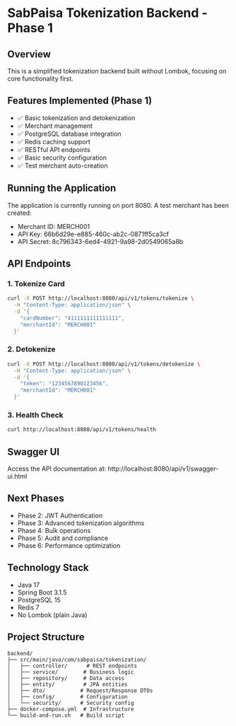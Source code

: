 # SabPaisa Tokenization Backend - Phase 1

## Overview
This is a simplified tokenization backend built without Lombok, focusing on core functionality first.

## Features Implemented (Phase 1)
- ✅ Basic tokenization and detokenization
- ✅ Merchant management
- ✅ PostgreSQL database integration
- ✅ Redis caching support
- ✅ RESTful API endpoints
- ✅ Basic security configuration
- ✅ Test merchant auto-creation

## Running the Application

The application is currently running on port 8080. A test merchant has been created:
- Merchant ID: MERCH001
- API Key: 66b6d29e-e885-460c-ab2c-0871ff5ca3cf
- API Secret: 8c796343-6ed4-4921-9a98-2d0549065a8b

## API Endpoints

### 1. Tokenize Card
```bash
curl -X POST http://localhost:8080/api/v1/tokens/tokenize \
  -H "Content-Type: application/json" \
  -d '{
    "cardNumber": "4111111111111111",
    "merchantId": "MERCH001"
  }'
```

### 2. Detokenize
```bash
curl -X POST http://localhost:8080/api/v1/tokens/detokenize \
  -H "Content-Type: application/json" \
  -d '{
    "token": "1234567890123456",
    "merchantId": "MERCH001"
  }'
```

### 3. Health Check
```bash
curl http://localhost:8080/api/v1/tokens/health
```

## Swagger UI
Access the API documentation at: http://localhost:8080/api/v1/swagger-ui.html

## Next Phases
- Phase 2: JWT Authentication
- Phase 3: Advanced tokenization algorithms
- Phase 4: Bulk operations
- Phase 5: Audit and compliance
- Phase 6: Performance optimization

## Technology Stack
- Java 17
- Spring Boot 3.1.5
- PostgreSQL 15
- Redis 7
- No Lombok (plain Java)

## Project Structure
```
backend/
├── src/main/java/com/sabpaisa/tokenization/
│   ├── controller/      # REST endpoints
│   ├── service/        # Business logic
│   ├── repository/     # Data access
│   ├── entity/         # JPA entities
│   ├── dto/           # Request/Response DTOs
│   ├── config/        # Configuration
│   └── security/      # Security config
├── docker-compose.yml  # Infrastructure
└── build-and-run.sh   # Build script
```